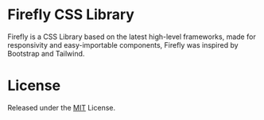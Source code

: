 # Firefly CSS Library
Firefly is a CSS Library based on the latest high-level frameworks, made for responsivity and easy-importable components, Firefly was inspired by Bootstrap and Tailwind.

# License

Released under the [MIT](https://mit-license.org/) License.
